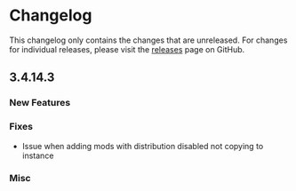 # Changelog

This changelog only contains the changes that are unreleased. For changes for individual releases, please visit the
[releases](https://github.com/ATLauncher/ATLauncher/releases) page on GitHub.

## 3.4.14.3

### New Features

### Fixes
- Issue when adding mods with distribution disabled not copying to instance

### Misc
